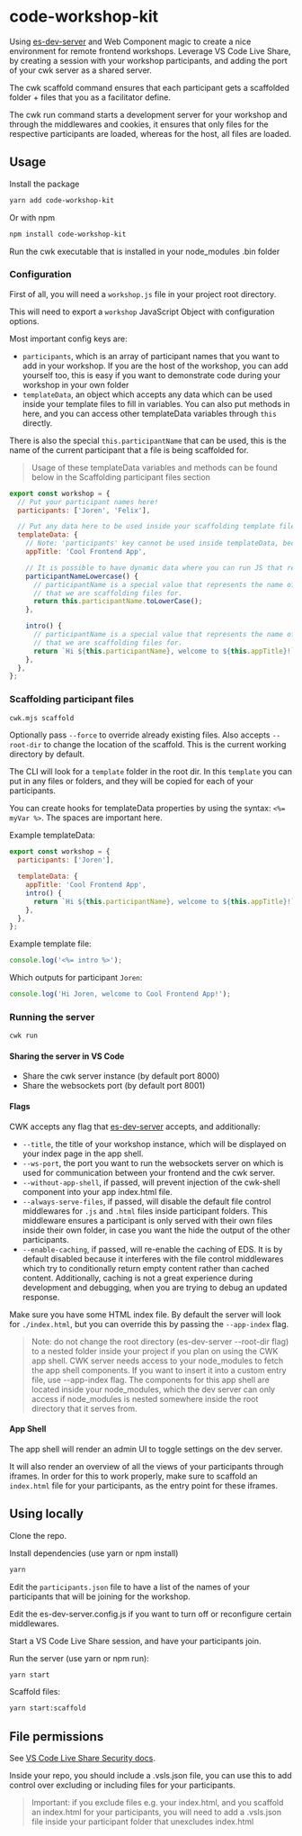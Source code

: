 # code-workshop-kit

Using [es-dev-server](https://github.com/open-wc/open-wc/tree/master/packages/es-dev-server) and Web Component magic to create a nice environment for remote frontend workshops.
Leverage VS Code Live Share, by creating a session with your workshop participants, and adding the port of your cwk server as a shared server.

The cwk scaffold command ensures that each participant gets a scaffolded folder + files that you as a facilitator define.

The cwk run command starts a development server for your workshop and through the middlewares and cookies, it ensures that only files for the respective participants are loaded, whereas for the host, all files are loaded.

## Usage

Install the package

```sh
yarn add code-workshop-kit
```

Or with npm

```sh
npm install code-workshop-kit
```

Run the cwk executable that is installed in your node_modules .bin folder

### Configuration

First of all, you will need a `workshop.js` file in your project root directory.

This will need to export a `workshop` JavaScript Object with configuration options.

Most important config keys are:

- `participants`, which is an array of participant names that you want to add in your workshop. If you are the host of the workshop, you can add yourself too, this is easy if you want to demonstrate code during your workshop in your own folder
- `templateData`, an object which accepts any data which can be used inside your template files to fill in variables. You can also put methods in here, and you can access other templateData variables through `this` directly.

There is also the special `this.participantName` that can be used, this is the name of the current participant that a file is being scaffolded for.

> Usage of these templateData variables and methods can be found below in the Scaffolding participant files section

```js
export const workshop = {
  // Put your participant names here!
  participants: ['Joren', 'Felix'],

  // Put any data here to be used inside your scaffolding template files
  templateData: {
    // Note: 'participants' key cannot be used inside templateData, because templateData gets flattened
    appTitle: 'Cool Frontend App',

    // It is possible to have dynamic data where you can run JS that returns a String
    participantNameLowercase() {
      // participantName is a special value that represents the name of the current participant
      // that we are scaffolding files for.
      return this.participantName.toLowerCase();
    },

    intro() {
      // participantName is a special value that represents the name of the current participant
      // that we are scaffolding files for.
      return `Hi ${this.participantName}, welcome to ${this.appTitle}!`;
    },
  },
};
```

### Scaffolding participant files

```sh
cwk.mjs scaffold
```

Optionally pass `--force` to override already existing files. Also accepts `--root-dir` to change the location of the scaffold. This is the current working directory by default.

The CLI will look for a `template` folder in the root dir. In this `template` you can put in any files or folders, and they will be copied for each of your participants.

You can create hooks for templateData properties by using the syntax: `<%= myVar %>`. The spaces are important here.

Example templateData:

```js
export const workshop = {
  participants: ['Joren'],

  templateData: {
    appTitle: 'Cool Frontend App',
    intro() {
      return `Hi ${this.participantName}, welcome to ${this.appTitle}!`;
    },
  },
};
```

Example template file:

```js
console.log('<%= intro %>');
```

Which outputs for participant `Joren`:

```js
console.log('Hi Joren, welcome to Cool Frontend App!');
```

### Running the server

```sh
cwk run
```

#### Sharing the server in VS Code

- Share the cwk server instance (by default port 8000)
- Share the websockets port (by default port 8001)

#### Flags

CWK accepts any flag that [es-dev-server](https://github.com/open-wc/open-wc/tree/master/packages/es-dev-server) accepts, and additionally:

- `--title`, the title of your workshop instance, which will be displayed on your index page in the app shell.
- `--ws-port`, the port you want to run the websockets server on which is used for communication between your frontend and the cwk server.
- `--without-app-shell`, if passed, will prevent injection of the cwk-shell component into your app index.html file.
- `--always-serve-files`, if passed, will disable the default file control middlewares for `.js` and `.html` files inside participant folders.
  This middleware ensures a participant is only served with their own files inside their own folder, in case you want the hide the output of the other participants.
- `--enable-caching`, if passed, will re-enable the caching of EDS.
  It is by default disabled because it interferes with the file control middlewares which try to conditionally return empty content rather than cached content.
  Additionally, caching is not a great experience during development and debugging, when you are trying to debug an updated response.

Make sure you have some HTML index file. By default the server will look for `./index.html`, but you can override this by passing the `--app-index` flag.

> Note: do not change the root directory (es-dev-server --root-dir flag) to a nested folder inside your project if you plan on using the CWK app shell.
> CWK server needs access to your node_modules to fetch the app shell components.
> If you want to insert it into a custom entry file, use --app-index flag.
> The components for this app shell are located inside your node_modules, which the dev server can only access if node_modules is nested somewhere inside the root directory that it serves from.

#### App Shell

The app shell will render an admin UI to toggle settings on the dev server.

It will also render an overview of all the views of your participants through iframes.
In order for this to work properly, make sure to scaffold an `index.html` file for your participants, as the entry point for these iframes.

## Using locally

Clone the repo.

Install dependencies (use yarn or npm install)

```sh
yarn
```

Edit the `participants.json` file to have a list of the names of your participants that will be joining for the workshop.

Edit the es-dev-server.config.js if you want to turn off or reconfigure certain middlewares.

Start a VS Code Live Share session, and have your participants join. 

Run the server (use yarn or npm run):

```sh
yarn start
```

Scaffold files:

```sh
yarn start:scaffold
```

## File permissions

See [VS Code Live Share Security docs](https://docs.microsoft.com/en-us/visualstudio/liveshare/reference/security).

Inside your repo, you should include a .vsls.json file, you can use this to add control over excluding or including files for your participants.

> Important: if you exclude files e.g. your index.html, and you scaffold an index.html for your participants, you will need to add a .vsls.json file inside your participant folder that unexcludes index.html
